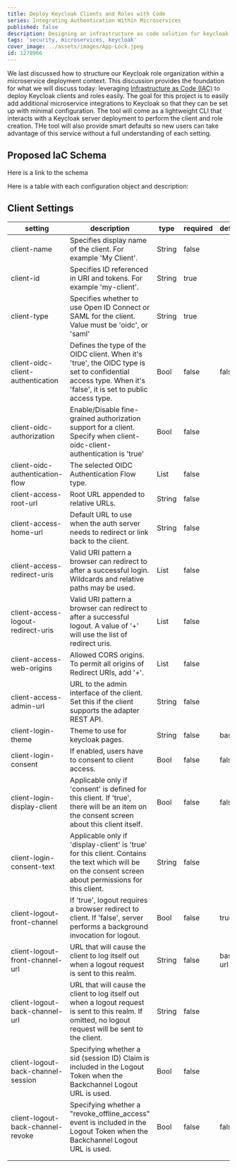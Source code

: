 ```yaml
---
title: Deploy Keycloak Clients and Roles with Code
series: Integrating Authentication Within Microservices
published: false
description: Designing an infrastructure as code solution for keycloak client deployments.
tags: 'security, microservices, keycloak'
cover_image: ../assets/images/App-Lock.jpeg
id: 1278966
---
```


We last discussed how to structure our Keycloak role organization within a microservice deployment context. This discussion provides the foundation for what we will discuss today: leveraging [Infrastructure as Code (IAC)](https://www.redhat.com/en/topics/automation/what-is-infrastructure-as-code-iac) to deploy Keycloak clients and roles easily. The goal for this project is to easily add additional microservice integrations to Keycloak so that they can be set up with minimal configuration. The tool will come as a lightweight CLI that interacts with a Keycloak server deployment to perform the client and role creation. THe tool will also provide smart defaults so new users can take advantage of this service without a full understanding of each setting.

## Proposed IaC Schema

Here is a link to the schema

Here is a table with each configuration object and description:

## Client Settings

| setting                            | description                                                                                                                                                  | type   | required | default  |
|------------------------------------|--------------------------------------------------------------------------------------------------------------------------------------------------------------|--------|----------|----------|
| client-name                        | Specifies display name of the client. For example 'My Client'.                                                                                               | String | false    |          |
| client-id                          | Specifies ID referenced in URI and tokens. For example 'my-client'.                                                                                          | String | true     |          |
| client-type                        | Specifies whether to use Open ID Connect or SAML for the client. Value must be 'oidc', or 'saml'                                                             | String | true     |          |
| client-oidc-client-authentication  | Defines the type of the OIDC client. When it's 'true', the OIDC type is set to confidential access type. When it's 'false', it is set to public access type. | Bool   | false    | false    |
| client-oidc-authorization          | Enable/Disable fine-grained authorization support for a client. Specify when client-oidc-client-authentication is 'true'                                     | Bool   | false    |          |
| client-oidc-authentication-flow    | The selected OIDC Authentication Flow type.                                                                                                                  | List   | false    |          |
| client-access-root-url             | Root URL appended to relative URLs.                                                                                                                          | String | false    |          |
| client-access-home-url             | Default URL to use when the auth server needs to redirect or link back to the client.                                                                        | String | false    |          |
| client-access-redirect-uris        | Valid URI pattern a browser can redirect to after a successful login. Wildcards and relative paths may be used.                                              | List   | false    |          |
| client-access-logout-redirect-uris | Valid URI pattern a browser can redirect to after a successful logout. A value of '+' will use the list of redirect uris.                                    | List   | false    |          |
| client-access-web-origins          | Allowed CORS origins. To permit all origins of Redirect URIs, add '+'.                                                                                       | List   | false    |          |
| client-access-admin-url            | URL to the admin interface of the client. Set this if the client supports the adapter REST API.                                                              | String | false    |          |
| client-login-theme                 | Theme to use for keycloak pages.                                                                                                                             | String | false    | base     |
| client-login-consent               | If enabled, users have to consent to client access.                                                                                                          | Bool   | false    | false    |
| client-login-display-client        | Applicable only if 'consent' is defined for this client. If 'true', there will be an item on the consent screen about this client itself.                    | Bool   | false    | false    |
| client-login-consent-text          | Applicable only if 'display-client' is 'true' for this client. Contains the text which will be on the consent screen about permissions for this client.      | String | false    |          |
| client-logout-front-channel        | If 'true', logout requires a browser redirect to client. If 'false', server performs a background invocation for logout.                                     | Bool   | false    | true     |
| client-logout-front-channel-url    | URL that will cause the client to log itself out when a logout request is sent to this realm.                                                                | String | false    | base-url |
| client-logout-back-channel-url     | URL that will cause the client to log itself out when a logout request is sent to this realm. If omitted, no logout request will be sent to the client.      | String | false    |          |
| client-logout-back-channel-session | Specifying whether a sid (session ID) Claim is included in the Logout Token when the Backchannel Logout URL is used.                                         | Bool   | false    |          |
| client-logout-back-channel-revoke  | Specifying whether a "revoke_offline_access" event is included in the Logout Token when the Backchannel Logout URL is used.                                  | Bool   | false    | false    |
|                                    |                                                                                                                                                              |        |          |          |
|                                    |                                                                                                                                                              |        |          |          |
